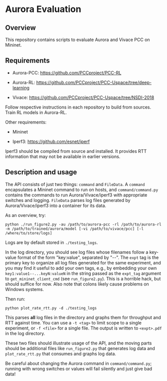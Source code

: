 # Aurora Evaluation

## Overview

This repository contains scripts to evaluate Aurora and Vivace PCC on Mininet.

## Requirements

- Aurora-PCC: https://github.com/PCCproject/PCC-RL

- Aurora-RL: https://github.com/PCCproject/PCC-Uspace/tree/deep-learning

- Vivace: https://github.com/PCCproject/PCC-Uspace/tree/NSDI-2018

Follow respective instructions in each repository to build from sources.
Train RL models in Aurora-RL.

Other requirements:

- Mininet

- Iperf3: https://github.com/esnet/iperf

Iperf3 should be compiled from source and installed. It provides RTT information
that may not be available in earlier versions.

## Description and usage

The API consists of just two things: `command` and `FileData`.
A `command` encapsulates a Mininet command to run on hosts,
and `command/command.py` contains the commands to run Aurora/Vivace/iperf3
with appropriate switches and logging.
`FileData` parses log files generated by Aurora/Vivace/iperf3 into a container 
for its data.

As an overview, try:

```
python ./run_figure2.py -au /path/to/aurora-pcc -rl /path/to/aurora-rl -m /path/to/trained/aurora/model [-vi /path/to/vivace/pcc] [-l /where/to/store/logs]
```

Logs are by default stored in `./testing_logs`.

In the log directory, you should see log files whose filenames follow a 
key-value format of the form "key:value", separated by "--". 
The `expt` tag is the primary key to organize all log files generated for the 
same experiment, and you may find it useful to add your own tags, e.g., by
embedding your own `key1:value1--...keyN:valueN` in the string passed as
the `expt_tag` argument to `get_mininet_client_cmd` (see `run_figure2.py`). 
This is a horrible hack, but should suffice for now. Also note that colons 
likely cause problems on Windows systems.


Then run:

```
python plot_rate_rtt.py -d ./testing_logs
```

This parses __all__ log files in the directory and graphs them for throughput
and RTT against time.
You can use a `-t <tag>` to limit scope to a single experiment, 
or `-f <file>` for a single file.
The output is written to `<expt>.pdf` in the log directory.

These two files should illustrate usage of the API, and the moving parts 
should be additional files like `run_figure2.py` that generates log data and 
`plot_rate_rtt.py` that consumes and graphs log data.

Be careful about changing the Aurora command in `command/command.py`;
running with wrong switches or values will fail silently and just give bad data!
